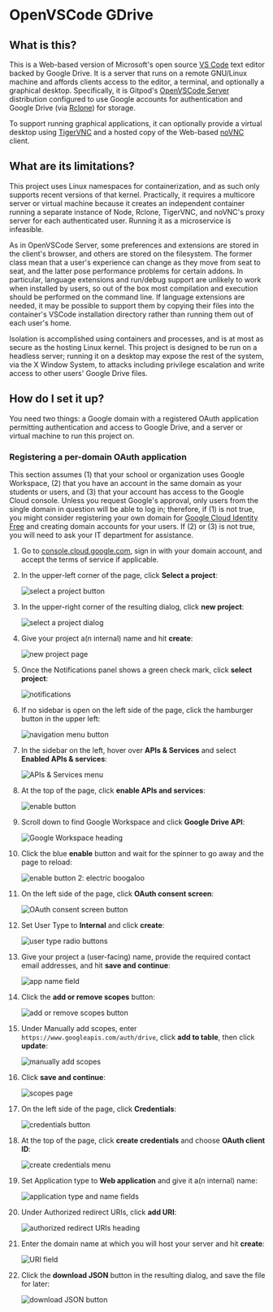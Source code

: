 # OpenVSCode GDrive

## What is this?

This is a Web-based version of Microsoft's open source [VS Code](https://code.visualstudio.com) text
editor backed by Google Drive.  It is a server that runs on a remote GNU/Linux machine and affords
clients access to the editor, a terminal, and optionally a graphical desktop.  Specifically, it is
Gitpod's [OpenVSCode Server](https://github.com/gitpod-io/openvscode-server) distribution configured
to use Google accounts for authentication and Google Drive (via [Rclone](https://rclone.org)) for
storage.

To support running graphical applications, it can optionally provide a virtual desktop using
[TigerVNC](https://tigervnc.org) and a hosted copy of the Web-based [noVNC](https://novnc.com)
client.


## What are its limitations?

This project uses Linux namespaces for containerization, and as such only supports recent versions
of that kernel.  Practically, it requires a multicore server or virtual machine because it creates
an independent container running a separate instance of Node, Rclone, TigerVNC, and noVNC's proxy
server for each authenticated user.  Running it as a microservice is infeasible.

As in OpenVSCode Server, some preferences and extensions are stored in the client's browser, and
others are stored on the filesystem.  The former class mean that a user's experience can change as
they move from seat to seat, and the latter pose performance problems for certain addons.  In
particular, language extensions and run/debug support are unlikely to work when installed by users,
so out of the box most compilation and execution should be performed on the command line.  If
language extensions are needed, it may be possible to support them by copying their files into the
container's VSCode installation directory rather than running them out of each user's home.

Isolation is accomplished using containers and processes, and is at most as secure as the hosting
Linux kernel.  This project is designed to be run on a headless server; running it on a desktop may
expose the rest of the system, via the X Window System, to attacks including privilege escalation
and write access to other users' Google Drive files.


## How do I set it up?

You need two things: a Google domain with a registered OAuth application permitting authentication
and access to Google Drive, and a server or virtual machine to run this project on.


### Registering a per-domain OAuth application

This section assumes (1) that your school or organization uses Google Workspace, (2) that you have
an account in the same domain as your students or users, and (3) that your account has access to the
Google Cloud console.  Unless you request Google's approval, only users from the single domain in
question will be able to log in; therefore, if (1) is not true, you might consider registering your
own domain for [Google Cloud Identity
Free](https://cloud.google.com/identity/docs/set-up-cloud-identity-admin) and creating domain
accounts for your users.  If (2) or (3) is not true, you will need to ask your IT department for
assistance.

1. Go to [console.cloud.google.com](https://console.cloud.google.com), sign in with your domain
   account, and accept the terms of service if applicable.

1. In the upper-left corner of the page, click **Select a project**:

   ![select a project button](docs/select_a_project_button.png)

1. In the upper-right corner of the resulting dialog, click **new project**:

   ![select a project dialog](docs/select_a_project_dialog.png)

1. Give your project a(n internal) name and hit **create**:

   ![new project page](docs/new_project.png)

1. Once the Notifications panel shows a green check mark, click **select project**:

   ![notifications](docs/notifications.png)

1. If no sidebar is open on the left side of the page, click the hamburger button in the upper left:

   ![navigation menu button](docs/hamburger.png)

1. In the sidebar on the left, hover over **APIs & Services** and select **Enabled APIs & services**:

   ![APIs & Services menu](docs/apis_and_services.png)

1. At the top of the page, click **enable APIs and services**:

   ![enable button](docs/enable_apis_and_services.png)

1. Scroll down to find Google Workspace and click **Google Drive API**:

   ![Google Workspace heading](docs/workspace.png)

1. Click the blue **enable** button and wait for the spinner to go away and the page to reload:

   ![enable button 2: electric boogaloo](docs/enable.png)

1. On the left side of the page, click **OAuth consent screen**:

   ![OAuth consent screen button](docs/oauth_consent_screen.png)

1. Set User Type to **Internal** and click **create**:

   ![user type radio buttons](docs/user_type.png)

1. Give your project a (user-facing) name, provide the required contact email addresses, and hit
   **save and continue**:

   ![app name field](docs/app_name.png)

1. Click the **add or remove scopes** button:

   ![add or remove scopes button](docs/add_or_remove_scopes.png)

1. Under Manually add scopes, enter `https://www.googleapis.com/auth/drive`, click **add to table**,
   then click **update**:

   ![manually add scopes](docs/manually_add_scopes.png)

1. Click **save and continue**:

   ![scopes page](docs/scopes.png)

1. On the left side of the page, click **Credentials**:

   ![credentials button](docs/credentials.png)

1. At the top of the page, click **create credentials** and choose **OAuth client ID**:

   ![create credentials menu](docs/create_credentials.png)

1. Set Application type to **Web application** and give it a(n internal) name:

   ![application type and name fields](docs/application_type_and_name.png)

1. Under Authorized redirect URIs, click **add URI**:

   ![authorized redirect URIs heading](docs/authorized_redirect_uris.png)

1. Enter the domain name at which you will host your server and hit **create**:

   ![URI field](docs/uris_1.png)

1. Click the **download JSON** button in the resulting dialog, and save the file for later:

   ![download JSON button](docs/download_json.png)
